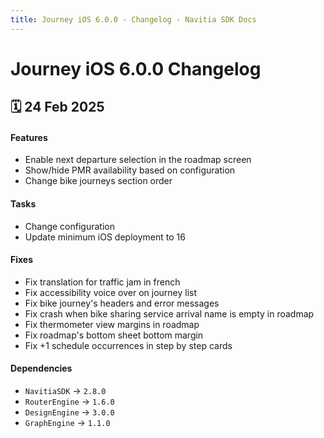 ```yaml
---
title: Journey iOS 6.0.0 - Changelog - Navitia SDK Docs
---
```


# Journey iOS 6.0.0 Changelog

<h2>🗓 24 Feb 2025</h2>

#### Features
- Enable next departure selection in the roadmap screen
- Show/hide PMR availability based on configuration
- Change bike journeys section order

#### Tasks
- Change configuration
- Update minimum iOS deployment to 16

#### Fixes
- Fix translation for traffic jam in french
- Fix accessibility voice over on journey list
- Fix bike journey's headers and error messages
- Fix crash when bike sharing service arrival name is empty in roadmap
- Fix thermometer view margins in roadmap 
- Fix roadmap's bottom sheet bottom margin
- Fix +1 schedule occurrences in step by step cards

#### Dependencies
- `NavitiaSDK` -> `2.8.0`
- `RouterEngine` -> `1.6.0`
- `DesignEngine` -> `3.0.0`
- `GraphEngine` -> `1.1.0`
